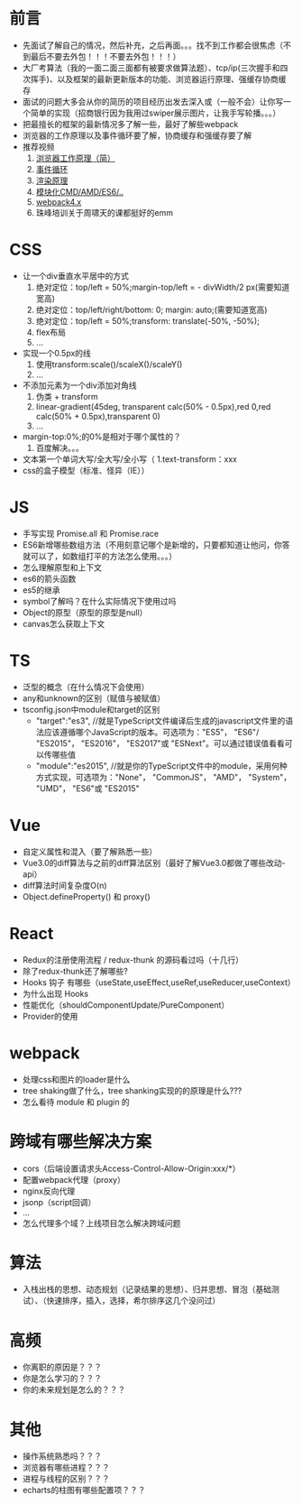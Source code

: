 # 前言
- 先面试了解自己的情况，然后补充，之后再面。。。找不到工作都会很焦虑（不到最后不要去外包！！！不要去外包！！！）
- 大厂考算法（我的一面二面三面都有被要求做算法题）、tcp/ip(三次握手和四次挥手)、以及框架的最新更新版本的功能、浏览器运行原理、强缓存协商缓存
- 面试的问题大多会从你的简历的项目经历出发去深入或（一般不会）让你写一个简单的实现（招商银行因为我用过swiper展示图片，让我手写轮播。。。）
- 把最擅长的框架的最新情况多了解一些，最好了解些webpack
- 浏览器的工作原理以及事件循环要了解，协商缓存和强缓存要了解
- 推荐视频
  1. [浏览器工作原理（简）](https://www.bilibili.com/video/BV1ZE411r7ri)
  2. [事件循环](https://www.bilibili.com/video/BV1K4411D7Jb)
  3. [渲染原理](https://www.bilibili.com/video/BV13f4y147dC)
  4. [模块化CMD/AMD/ES6/..](：https://www.bilibili.com/video/BV18s411E7Tj)
  5. [webpack4.x](https://www.bilibili.com/video/BV1e7411j7T5)
  6. 珠峰培训关于周啸天的课都挺好的emm 
# CSS
- 让一个div垂直水平居中的方式
  1. 绝对定位：top/left = 50%;margin-top/left = - divWidth/2 px(需要知道宽高)
  2. 绝对定位：top/left/right/bottom: 0; margin: auto;(需要知道宽高)
  3. 绝对定位：top/left = 50%;transform: translate(-50%, -50%);
  4. flex布局
  5. ...
- 实现一个0.5px的线
  1. 使用transform:scale()/scaleX()/scaleY()
  2. ...
- 不添加元素为一个div添加对角线
  1. 伪类 + transform
  2. linear-gradient(45deg, transparent calc(50% - 0.5px),red 0,red calc(50% + 0.5px),transparent 0)
  3. ...
- margin-top:0%;的0%是相对于哪个属性的？
  1. 百度解决。。。
- 文本第一个单词大写/全大写/全小写（
  1.text-transform：xxx
- css的盒子模型（标准、怪异（IE））
# JS
- 手写实现 Promise.all 和 Promise.race
- ES6新增哪些数组方法（不用刻意记哪个是新增的，只要都知道让他问，你答就可以了，如数组打平的方法怎么使用。。。）
- 怎么理解原型和上下文
- es6的箭头函数
- es5的继承
- symbol了解吗？在什么实际情况下使用过吗
- Object的原型（原型的原型是null）
- canvas怎么获取上下文
# TS
- 泛型的概念（在什么情况下会使用）
- any和unknown的区别（赋值与被赋值）
- tsconfig.json中module和target的区别
  - "target":"es3", //就是TypeScript文件编译后生成的javascript文件里的语法应该遵循哪个JavaScript的版本。可选项为："ES5"， "ES6"/ "ES2015"， "ES2016"， "ES2017"或 "ESNext"。可以通过错误值看看可以传哪些值
  - "module":"es2015", //就是你的TypeScript文件中的module，采用何种方式实现，可选项为："None"， "CommonJS"， "AMD"， "System"， "UMD"， "ES6"或 "ES2015"
# Vue
- 自定义属性和混入（要了解熟悉一些）
- Vue3.0的diff算法与之前的diff算法区别（最好了解Vue3.0都做了哪些改动-api）
- diff算法时间复杂度O(n)
- Object.defineProperty() 和 proxy()
# React
- Redux的注册使用流程 / redux-thunk 的源码看过吗（十几行）
- 除了redux-thunk还了解哪些?
- Hooks 钩子 有哪些（useState,useEffect,useRef,useReducer,useContext）
- 为什么出现 Hooks
- 性能优化（shouldComponentUpdate/PureComponent）
- Provider的使用
# webpack
- 处理css和图片的loader是什么
- tree shaking做了什么，tree shanking实现的的原理是什么???
- 怎么看待 module 和 plugin 的 
# 跨域有哪些解决方案
- cors（后端设置请求头Access-Control-Allow-Origin:xxx/*）
- 配置webpack代理（proxy）
- nginx反向代理
- jsonp（script回调）
- ...
- 怎么代理多个域？上线项目怎么解决跨域问题
# 算法
- 入栈出栈的思想、动态规划（记录结果的思想）、归并思想、冒泡（基础测试）、（快速排序，插入，选择，希尔排序这几个没问过）

# 高频
- 你离职的原因是？？？
- 你是怎么学习的？？？
- 你的未来规划是怎么的？？？

# 其他
- 操作系统熟悉吗？？？
- 浏览器有哪些进程？？？
- 进程与线程的区别？？？
- echarts的柱图有哪些配置项？？？